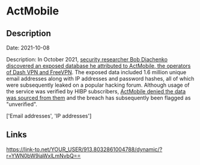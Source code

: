 # ActMobile

## Description

Date: 2021-10-08

Description:
In October 2021, <a href="https://www.comparitech.com/blog/information-security/vpn-database-leak/" target="_blank" rel="noopener">security researcher Bob Diachenko discovered an exposed database he attributed to ActMobile, the operators of Dash VPN and FreeVPN</a>. The exposed data included 1.6 million unique email addresses along with IP addresses and password hashes, all of which were subsequently leaked on a popular hacking forum. Although usage of the service was verified by HIBP subscribers, <a href="https://www.databreaches.net/shoot-the-messenger-monday-edition-actmobile-threatens-researcher-whose-only-sin-was-trying-to-let-them-know-they-are-leaking-data/" target="_blank" rel="noopener">ActMobile denied the data was sourced from them</a> and the breach has subsequently been flagged as &quot;unverified&quot;.


['Email addresses', 'IP addresses']

## Links

https://link-to.net/YOUR_USER/913.8032861004788/dynamic/?r=YWN0bW9iaWxlLmNvbQ==